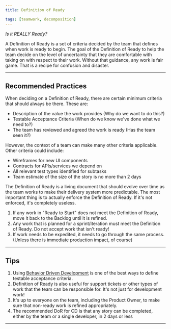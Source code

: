 ```yaml
---
title: Definition of Ready

tags: [teamwork, decomposition]
---
```


_Is it REALLY Ready?_

A Definition of Ready is a set of criteria decided by the team that defines when
work is ready to begin. The goal of the Definition of Ready to help the team
decide on the level of uncertainty that they are comfortable with taking on with
respect to their work. Without that guidance, any work is fair game. That is a
recipe for confusion and disaster.

---

## Recommended Practices

When deciding on a Definition of Ready, there are certain minimum criteria that
should always be there. These are:

- Description of the value the work provides (Why do we want to do this?)
- Testable Acceptance Criteria (When do we know we've done what we need to?)
- The team has reviewed and agreed the work is ready (Has the team seen it?)

However, the context of a team can make many other criteria applicable. Other
criteria could include:

- Wireframes for new UI components
- Contracts for APIs/services we depend on
- All relevant test types identified for subtasks
- Team estimate of the size of the story is no more than 2 days

The Definition of Ready is a living document that should evolve over time as
the team works to make their delivery system more predictable. The most
important thing is to actually enforce the Definition of Ready. If it's not
enforced, it's completely useless.

1. If any work in "Ready to Start" does not meet the Definition of Ready, move
   it back to the Backlog until it is refined.
2. Any work that is planned for a sprint/iteration must meet the Definition of
   Ready. Do not accept work that isn't ready!
3. If work needs to be expedited, it needs to go through the same process.
   (Unless there is immediate production impact, of course)

---

## Tips

1. Using [Behavior Driven Development](/en/docs/work-decomposition/behavior-driven-development) is one
   of the best ways to define testable acceptance criteria.
2. Definition of Ready is also useful for support tickets or other types of work
   that the team can be responsible for. It's not just for development work!
3. It's up to everyone on the team, including the Product Owner, to make sure
   that non-ready work is refined appropriately.
4. The recommended DoR for CD is that any story can be completed, either by the team or a single developer, in 2 days or less

---
